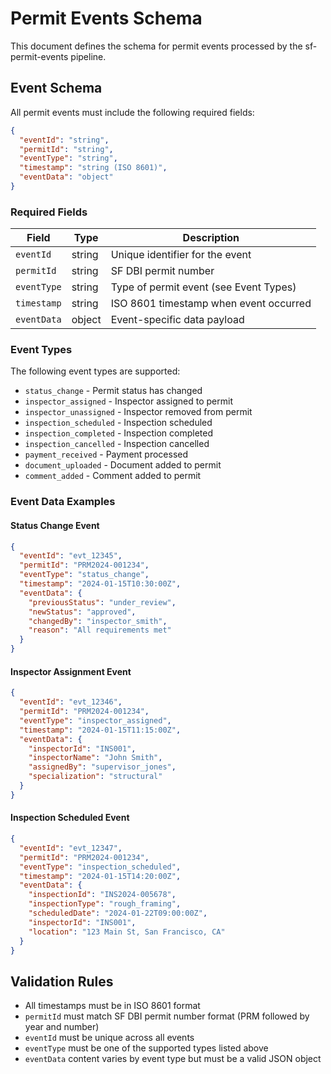 # Permit Events Schema

This document defines the schema for permit events processed by the sf-permit-events pipeline.

## Event Schema

All permit events must include the following required fields:

```json
{
  "eventId": "string",
  "permitId": "string", 
  "eventType": "string",
  "timestamp": "string (ISO 8601)",
  "eventData": "object"
}
```

### Required Fields

| Field | Type | Description |
|-------|------|-------------|
| `eventId` | string | Unique identifier for the event |
| `permitId` | string | SF DBI permit number |
| `eventType` | string | Type of permit event (see Event Types) |
| `timestamp` | string | ISO 8601 timestamp when event occurred |
| `eventData` | object | Event-specific data payload |

### Event Types

The following event types are supported:

- `status_change` - Permit status has changed
- `inspector_assigned` - Inspector assigned to permit
- `inspector_unassigned` - Inspector removed from permit
- `inspection_scheduled` - Inspection scheduled
- `inspection_completed` - Inspection completed
- `inspection_cancelled` - Inspection cancelled
- `payment_received` - Payment processed
- `document_uploaded` - Document added to permit
- `comment_added` - Comment added to permit

### Event Data Examples

#### Status Change Event
```json
{
  "eventId": "evt_12345",
  "permitId": "PRM2024-001234",
  "eventType": "status_change",
  "timestamp": "2024-01-15T10:30:00Z",
  "eventData": {
    "previousStatus": "under_review",
    "newStatus": "approved",
    "changedBy": "inspector_smith",
    "reason": "All requirements met"
  }
}
```

#### Inspector Assignment Event
```json
{
  "eventId": "evt_12346",
  "permitId": "PRM2024-001234", 
  "eventType": "inspector_assigned",
  "timestamp": "2024-01-15T11:15:00Z",
  "eventData": {
    "inspectorId": "INS001",
    "inspectorName": "John Smith",
    "assignedBy": "supervisor_jones",
    "specialization": "structural"
  }
}
```

#### Inspection Scheduled Event
```json
{
  "eventId": "evt_12347",
  "permitId": "PRM2024-001234",
  "eventType": "inspection_scheduled", 
  "timestamp": "2024-01-15T14:20:00Z",
  "eventData": {
    "inspectionId": "INS2024-005678",
    "inspectionType": "rough_framing",
    "scheduledDate": "2024-01-22T09:00:00Z",
    "inspectorId": "INS001",
    "location": "123 Main St, San Francisco, CA"
  }
}
```

## Validation Rules

- All timestamps must be in ISO 8601 format
- `permitId` must match SF DBI permit number format (PRM followed by year and number)
- `eventId` must be unique across all events
- `eventType` must be one of the supported types listed above
- `eventData` content varies by event type but must be a valid JSON object